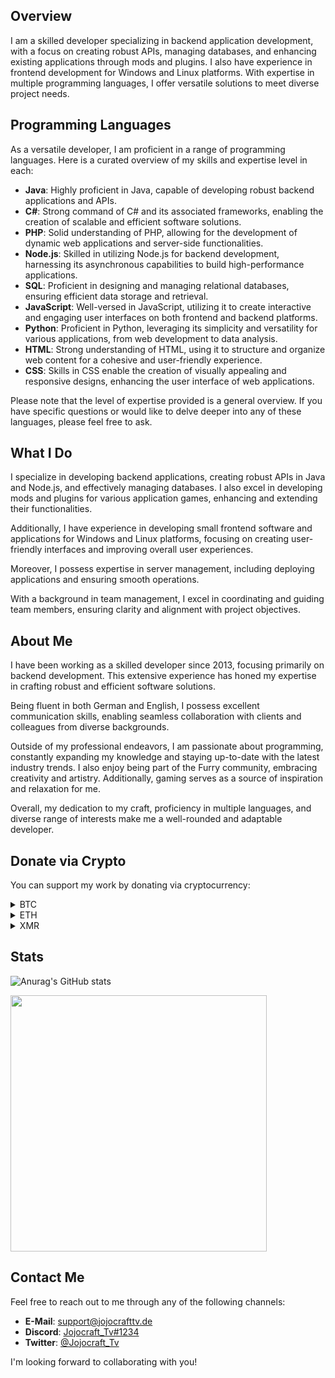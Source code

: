 ## Overview

I am a skilled developer specializing in backend application development, with a focus on creating robust APIs, managing databases, and enhancing existing applications through mods and plugins. I also have experience in frontend development for Windows and Linux platforms. With expertise in multiple programming languages, I offer versatile solutions to meet diverse project needs.

## Programming Languages

As a versatile developer, I am proficient in a range of programming languages. Here is a curated overview of my skills and expertise level in each:

- **Java**: Highly proficient in Java, capable of developing robust backend applications and APIs.
- **C#**: Strong command of C# and its associated frameworks, enabling the creation of scalable and efficient software solutions.
- **PHP**: Solid understanding of PHP, allowing for the development of dynamic web applications and server-side functionalities.
- **Node.js**: Skilled in utilizing Node.js for backend development, harnessing its asynchronous capabilities to build high-performance applications.
- **SQL**: Proficient in designing and managing relational databases, ensuring efficient data storage and retrieval.
- **JavaScript**: Well-versed in JavaScript, utilizing it to create interactive and engaging user interfaces on both frontend and backend platforms.
- **Python**: Proficient in Python, leveraging its simplicity and versatility for various applications, from web development to data analysis.
- **HTML**: Strong understanding of HTML, using it to structure and organize web content for a cohesive and user-friendly experience.
- **CSS**: Skills in CSS enable the creation of visually appealing and responsive designs, enhancing the user interface of web applications.

Please note that the level of expertise provided is a general overview. If you have specific questions or would like to delve deeper into any of these languages, please feel free to ask.

## What I Do

I specialize in developing backend applications, creating robust APIs in Java and Node.js, and effectively managing databases. I also excel in developing mods and plugins for various application games, enhancing and extending their functionalities.

Additionally, I have experience in developing small frontend software and applications for Windows and Linux platforms, focusing on creating user-friendly interfaces and improving overall user experiences.

Moreover, I possess expertise in server management, including deploying applications and ensuring smooth operations.

With a background in team management, I excel in coordinating and guiding team members, ensuring clarity and alignment with project objectives.

## About Me

I have been working as a skilled developer since 2013, focusing primarily on backend development. This extensive experience has honed my expertise in crafting robust and efficient software solutions.

Being fluent in both German and English, I possess excellent communication skills, enabling seamless collaboration with clients and colleagues from diverse backgrounds.

Outside of my professional endeavors, I am passionate about programming, constantly expanding my knowledge and staying up-to-date with the latest industry trends. I also enjoy being part of the Furry community, embracing creativity and artistry. Additionally, gaming serves as a source of inspiration and relaxation for me.

Overall, my dedication to my craft, proficiency in multiple languages, and diverse range of interests make me a well-rounded and adaptable developer.

## Donate via Crypto

You can support my work by donating via cryptocurrency:

<details>
<summary>BTC</summary>
  
> bc1qcvmwsjkpmsllguefryv5wxjca7xn5ap8ur5s40

</details>
<details>
<summary>ETH</summary>
  
> 0x640A0E5b64977c48848c230354d0E6B98428c248

</details>
<details>
<summary>XMR</summary>
  
> 42dKCPbzSUrcCwFHWAxyHCGsBeCkGQDWCQn5XD5vn9HE7dLVWijsRju1g7NdcpPH5UDazJ75dLn8sVrZVAxFkLPZ8hcrm8A

</details>

## Stats

![Anurag's GitHub stats](https://github-readme-stats.vercel.app/api?username=JojocraftTv&count_private=true&theme=radical)

<img width=410 align="center" src="https://github-readme-stats.vercel.app/api/top-langs/?username=JojocraftTv&langs_count=8&theme=radical&hide=css&layout=compact" />

## Contact Me

Feel free to reach out to me through any of the following channels:

- **E-Mail**: [support@jojocrafttv.de](mailto:support@jojocrafttv.de)
- **Discord**: [Jojocraft_Tv#1234](https://discord.com/users/417053033428418563)
- **Twitter**: [@Jojocraft_Tv](https://twitter.com/Jojocraft_Tv)

I'm looking forward to collaborating with you!
